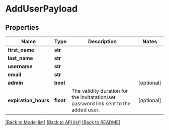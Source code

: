 # AddUserPayload

## Properties
Name | Type | Description | Notes
------------ | ------------- | ------------- | -------------
**first_name** | **str** |  | 
**last_name** | **str** |  | 
**username** | **str** |  | 
**email** | **str** |  | 
**admin** | **bool** |  | [optional] 
**expiration_hours** | **float** | The validity duration for the invitatation/set password link sent to the added user. | [optional] 

[[Back to Model list]](../README.md#documentation-for-models) [[Back to API list]](../README.md#documentation-for-api-endpoints) [[Back to README]](../README.md)


